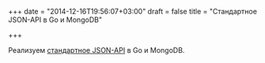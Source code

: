+++
date = "2014-12-16T19:56:07+03:00"
draft = false
title = "Стандартное JSON-API в Go и MongoDB"

+++

<p>Реализуем <a href="http://nicolasmerouze.com/how-to-render-json-api-golang-mongodb/">стандартное JSON-API</a> в Go и MongoDB.</p>

